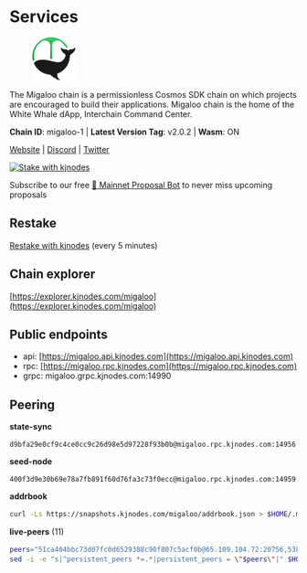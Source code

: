 # Services

<figure><img src="https://raw.githubusercontent.com/kj89/cosmos-images/main/logos/migaloo.png" alt=""><figcaption></figcaption></figure>

The Migaloo chain is a permissionless Cosmos SDK chain on which  projects are encouraged to build their applications. Migaloo chain  is the home of the White Whale dApp, Interchain Command Center.

**Chain ID**: migaloo-1 | **Latest Version Tag**: v2.0.2 | **Wasm**: ON

[Website](https://whitewhale.money) | [Discord](https://discord.gg/AyvcgD4jy3) | [Twitter](https://twitter.com/WhiteWhaleDefi)

[![Stake with kjnodes](https://i.ibb.co/cr44Q8j/button-stake-with-kjnodes.png)](https://restake.app/migaloo/migaloovaloper1jxtgnfw3tatfh90ju9j76dfrt3yea0zw2vnr8v)

Subscribe to our free [🤖 Mainnet Proposal Bot](https://t.me/kjnodes_proposal_bot) to never miss upcoming proposals

## Restake

[Restake with kjnodes](https://restake.app/migaloo/migaloovaloper1jxtgnfw3tatfh90ju9j76dfrt3yea0zw2vnr8v) (every 5 minutes)
## Chain explorer
[https://explorer.kjnodes.com/migaloo](https://explorer.kjnodes.com/migaloo)

## Public endpoints

* api: [https://migaloo.api.kjnodes.com](https://migaloo.api.kjnodes.com)
* rpc: [https://migaloo.rpc.kjnodes.com](https://migaloo.rpc.kjnodes.com)
* grpc: migaloo.grpc.kjnodes.com:14990

## Peering

**state-sync**

```text
d9bfa29e0cf9c4ce0cc9c26d98e5d97228f93b0b@migaloo.rpc.kjnodes.com:14956
```

**seed-node**

```text
400f3d9e30b69e78a7fb891f60d76fa3c73f0ecc@migaloo.rpc.kjnodes.com:14959
```

**addrbook**
```bash
curl -Ls https://snapshots.kjnodes.com/migaloo/addrbook.json > $HOME/.migalood/config/addrbook.json
```

**live-peers** (11)
```bash
peers="51ca404bbc73d07fc0d6529388c90f807c5acf0b@65.109.104.72:20756,538b5c109a7b7d64ddb50b7d3de518321bc833c4@192.99.44.79:20756,2e71dbd7d4c079ba7894c5287291c17ba58a6504@141.95.47.78:26656,70d1818f50d983bfebf4c8546b221687b76cd4b0@51.81.107.95:20756,e91f650bb3d5b66762093150718af358c6355cc5@15.235.10.35:36656,4236750928a4dcb742e50e30e500ebc9ee39f240@35.223.246.103:26656,5429bc670b77cd9c61481912ea194bea8aa6d0cd@51.81.155.189:20756,e39876398a43c0f9b93b5a82d8e38fa57c0373b5@65.109.89.19:20756,80be85c4980deccaa2fbd710029f0eb660dadf9a@51.81.16.186:26656,1d3809b25bbe6a29bc2415df77c9fc82e46fd384@18.117.74.187:26656,d9bfa29e0cf9c4ce0cc9c26d98e5d97228f93b0b@65.109.88.38:14956"
sed -i -e "s|^persistent_peers *=.*|persistent_peers = \"$peers\"|" $HOME/.migalood/config/config.toml
```
